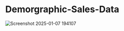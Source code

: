 # Demorgraphic-Sales-Data

![Screenshot 2025-01-07 194107](https://github.com/user-attachments/assets/897fb17a-954a-4303-9540-cacfa6ab4823)
